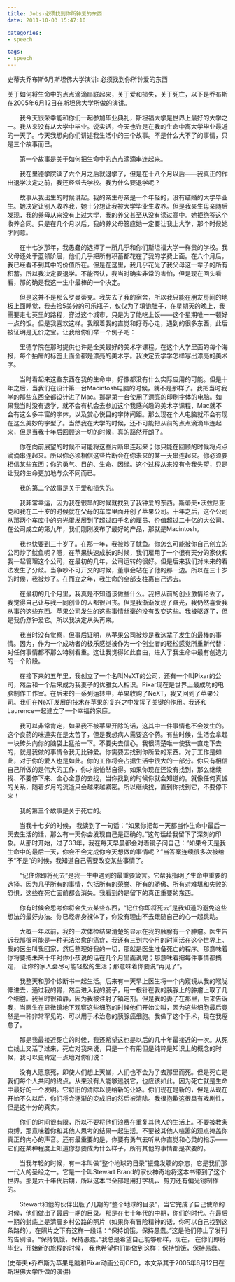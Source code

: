 ```yaml
---
title: Jobs-必须找到你所钟爱的东西
date: 2011-10-03 15:47:10

categories:
- speech

tags:
- speech
---
```


史蒂夫乔布斯6月斯坦佛大学演讲: 必须找到你所钟爱的东西

关于如何将生命中的点点滴滴串联起来，关于爱和损失，关于死亡，以下是乔布斯在2005年6月12日在斯坦佛大学所做的演讲。

　　我今天很荣幸能和你们一起参加毕业典礼，斯坦福大学是世界上最好的大学之一。我从来没有从大学中毕业。说实话，今天也许是在我的生命中离大学毕业最近的一天了。今天我想向你们讲述我生活中的三个故事。不是什么大不了的事情，只是三个故事而已。

　　第一个故事是关于如何把生命中的点点滴滴串连起来。

　　我在里德学院读了六个月之后就退学了，但是在十八个月以后——我真正的作出退学决定之前，我还经常去学校。我为什么要退学呢？

　　故事从我出生的时候讲起。我的亲生母亲是一个年轻的，没有结婚的大学毕业生。她决定让别人收养我，她十分想让我被大学毕业生收养。但是我亲生母亲随后发现，我的养母从来没有上过大学，我的养父甚至从没有读过高中。她拒绝签这个收养合同。只是在几个月以后，我的养父母答应她一定要让我上大学，那个时候她才同意。

　　在十七岁那年，我愚蠢的选择了一所几乎和你们斯坦福大学一样贵的学校。我父母还处于蓝领阶层，他们几乎把所有积蓄都花在了我的学费上面。在六个月后，我已经看不到其中的价值所在。但是在这里，我几乎花光了我父母这一辈子的所有积蓄。所以我决定要退学。不能否认，我当时确实非常的害怕，但是现在回头看看，那的确是我这一生中最棒的一个决定。

　　但是这并不是那么罗曼蒂克。我失去了我的宿舍，所以我只能在朋友房间的地板上面睡觉，我去捡5美分的可乐瓶子，仅仅为了填饱肚子，在星期天的晚上，我需要走七英里的路程，穿过这个城市，只是为了能吃上饭——这个星期唯一一顿好一点的饭。但是我喜欢这样。我跟着我的直觉和好奇心走，遇到的很多东西，此后被证明是无价之宝。让我给你们举一个例子吧：

　　里德学院在那时提供也许是全美最好的美术字课程。在这个大学里面的每个海报，每个抽屉的标签上面全都是漂亮的美术字。我决定去学学怎样写出漂亮的美术字。

　　当时看起来这些东西在我的生命中，好像都没有什么实际应用的可能。但是十年之后，当我们在设计第一台Macintosh电脑的时候，就不是那样了。我把当时我学的那些东西全都设计进了Mac。那是第一台使用了漂亮的印刷字体的电脑。如果我当时没有退学，就不会有机会去参加这个我感兴趣的美术字课程，Mac就不会有这么多丰富的字体，以及赏心悦目的字体间距。那么现在个人电脑就不会有现在这么美妙的字型了。当然我在大学的时候，还不可能把从前的点点滴滴串连起来，但是当我十年后回顾这一切的时候，真的豁然开朗了。

　　你在向前展望的时候不可能将这些片断串连起来；你只能在回顾的时候将点点滴滴串连起来。所以你必须相信这些片断会在你未来的某一天串连起来。你必须要相信某些东西：你的勇气、目的、生命、因缘。这个过程从来没有令我失望，只是让我的生命更加地与众不同而已。

　　我的第二个故事是关于爱和损失的。

　　我非常幸运，因为我在很早的时候就找到了我钟爱的东西。斯蒂夫•沃兹尼亚克和我在二十岁的时候就在父母的车库里面开创了苹果公司。十年之后，这个公司从那两个车库中的穷光蛋发展到了超过四千名的雇员、价值超过二十亿的大公司。在公司成立的第九年，我们刚刚发布了最好的产品，那就是Macintosh。　　

　　我也快要到三十岁了。在那一年，我被炒了鱿鱼。你怎么可能被你自己创立的公司炒了鱿鱼呢？嗯，在苹果快速成长的时候，我们雇用了一个很有天分的家伙和我一起管理这个公司，在最初的几年，公司运转的很好。但是后来我们对未来的看法发生了分歧。当争吵不可开交的时候，董事会站在了他的那一边。所以在三十岁的时候，我被炒了。在而立之年，我生命的全部支柱离自己远去。

　　在最初的几个月里，我真是不知道该做些什么。我把从前的创业激情给丢了，我觉得自己让与我一同创业的人都很沮丧。但是我渐渐发现了曙光，我仍然喜爱我从事的这些东西。苹果公司发生的这些事情丝毫的没有改变这些。我被驱逐了，但是我仍然钟爱它。所以我决定从头再来。

　　我当时没有觉察，但事后证明，从苹果公司被炒是我这辈子发生的最棒的事情。因为，作为一个成功者的极乐感觉被作为一个创业者的轻松感觉所重新代替：对任何事情都不那么特别看重。这让我觉得如此自由，进入了我生命中最有创造力的一个阶段。

　　在接下来的五年里，我创立了一个名叫NeXT的公司，还有一个叫Pixar的公司，然后和一个后来成为我妻子的优雅女人相识。Pixar现在是世界上最成功的电脑制作工作室。在后来的一系列运转中，苹果收购了NeXT，我又回到了苹果公司。我们在NeXT发展的技术在苹果的复兴之中发挥了关键的作用。我还和Laurence一起建立了一个幸福的家庭。

　　我可以非常肯定，如果我不被苹果开除的话，这其中一件事情也不会发生的。这个良药的味道实在是太苦了，但是我想病人需要这个药。有些时候，生活会拿起一块砖头向你的脑袋上猛拍一下。不要失去信心。我很清楚唯一使我一直走下去的，就是我做的事情令我无比钟爱。你需要去找到你所爱的东西。对于工作是如此，对于你的爱人也是如此。你的工作将会占据生活中很大的一部分。你只有相信自己所做的是伟大的工作，你才能怡然自得。如果你现在还没有找到，那么继续找、不要停下来、全心全意的去找，当你找到的时候你就会知道的。就像任何真诚的关系，随着岁月的流逝只会越来越紧密。所以继续找，直到你找到它，不要停下来！

　　我的第三个故事是关于死亡的。

　　当我十七岁的时候， 我读到了一句话：“如果你把每一天都当作生命中最后一天去生活的话，那么有一天你会发现自己是正确的。”这句话给我留下了深刻的印象。从那时开始，过了33年，我在每天早晨都会对着镜子问自己：“如果今天是我生命中的最后一天，你会不会完成你今天想做的事情呢？”当答案连续很多次被给予“不是”的时候，我知道自己需要改变某些事情了。

　　“记住你即将死去”是我一生中遇到的最重要箴言。它帮我指明了生命中重要的选择。因为几乎所有的事情，包括所有的荣誉、所有的骄傲、所有对难堪和失败的恐惧，这些在死亡面前都会消失。我看到的是留下的真正重要的东西。

　　你有时候会思考你将会失去某些东西，“记住你即将死去”是我知道的避免这些想法的最好办法。你已经赤身裸体了，你没有理由不去跟随自己的心一起跳动。

　　大概一年以前，我的一次体检结果清楚的显示在我的胰腺有一个肿瘤。医生告诉我那很可能是一种无法治愈的癌症，我还有三到六个月的时间活在这个世界上。我的医生叫我回家，然后整理好我的一切，那就是医生准备死亡的程序。那意味着你将要把未来十年对你小孩说的话在几个月里面说完；那意味着把每件事情都搞定， 让你的家人会尽可能轻松的生活；那意味着你要说“再见了”。

　　我整天和那个诊断书一起生活。后来有一天早上医生将一个内窥镜从我的喉咙伸进去，通过我的胃，然后进入我的肠子，用一根针在我的胰腺上的肿瘤上取了几个细胞。我当时很镇静，因为我被注射了镇定剂。但是我的妻子在那里，后来告诉我，当医生在显微镜地下观察这些细胞的时候他们开始尖叫，因为这些细胞最后竟然是一种非常罕见的、可以用手术治愈的胰腺癌细胞。我做了这个手术，现在我痊愈了。

　　那是我最接近死亡的时候，我还希望这也是以后的几十年最接近的一次。从死亡线上又活了过来，死亡对我来说，只是一个有用但是纯粹是知识上的概念的时候，我可以更肯定一点地对你们说：

　　没有人愿意死，即使人们想上天堂，人们也不会为了去那里而死。但是死亡是我们每个人共同的终点。从来没有人能够逃脱它，也应该如此。因为死亡就是生命中最好的一个发明。它将旧的清除以便给新的让路。你们现在是新的，但是从现在开始不久以后，你们将会逐渐的变成旧的然后被清除。我很抱歉这很具有戏剧性，但是这十分的真实。

　　你们的时间很有限，所以不要将他们浪费在重复其他人的生活上。不要被教条束缚，那意味着你和其他人思考的结果一起生活。不要被其他人喧嚣的观点掩盖你真正的内心的声音。还有最重要的是，你要有勇气去听从你直觉和心灵的指示——它们在某种程度上知道你想要成为什么样子，所有其他的事情都是次要的。

　　当我年轻的时候，有一本叫做“整个地球的目录”振聋发聩的杂志，它是我们那一代人的圣经之一。它是一个叫Stewart Brand的家伙神奇地将这本书带到了这个世界。那是六十年代后期，所以这本书全部是用打字机，、剪刀还有偏光镜制作的。

　　Stewart和他的伙伴出版了几期的“整个地球的目录”，当它完成了自己使命的时候，他们做出了最后一期的目录。那是在七十年代的中期，你们的时代。在最后一期的封底上是清晨乡村公路的照片（如果你有冒险精神的话，你可以自己找到这条路的），在照片之下有这样一段话：“保持饥饿，保持愚蠢。”这是他们停止了发刊的告别语。“保持饥饿，保持愚蠢。”我总是希望自己能够那样，现在， 在你们即将毕业，开始新的旅程的时候， 我也希望你们能做到这样：保持饥饿，保持愚蠢。

(史蒂夫•乔布斯为苹果电脑和Pixar动画公司CEO，本文系其于2005年6月12日在斯坦佛大学所做的演讲)